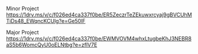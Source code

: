 Minor Project
https://1drv.ms/v/c/f026ed4ca337f0be/ER5ZeczrTeZEkuwxrcyaj9gBVCUhMTiDs48_EWqncKCUlg?e=Ge50lF


Major Project
https://1drv.ms/v/c/f026ed4ca337f0be/EWMVOVM4whxLtugbeKhJ3NEBR8aS5b6WomcQyU0oELNtbg?e=zflV7E

